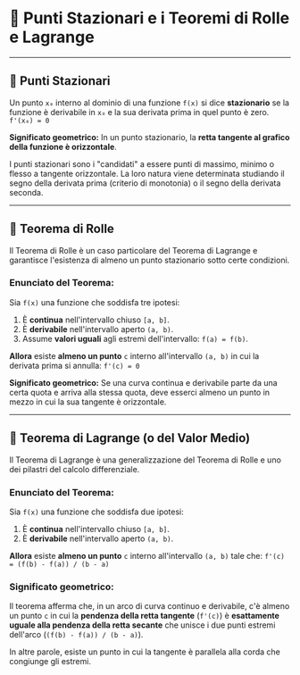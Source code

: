 # 🛑 Punti Stazionari e i Teoremi di Rolle e Lagrange

---

## 📍 Punti Stazionari

Un punto `x₀` interno al dominio di una funzione `f(x)` si dice **stazionario** se la funzione è derivabile in `x₀` e la sua derivata prima in quel punto è zero.
`f'(x₀) = 0`

**Significato geometrico:** In un punto stazionario, la **retta tangente al grafico della funzione è orizzontale**.

I punti stazionari sono i "candidati" a essere punti di massimo, minimo o flesso a tangente orizzontale. La loro natura viene determinata studiando il segno della derivata prima (criterio di monotonia) o il segno della derivata seconda.

---

## 📜 Teorema di Rolle

Il Teorema di Rolle è un caso particolare del Teorema di Lagrange e garantisce l'esistenza di almeno un punto stazionario sotto certe condizioni.

### Enunciato del Teorema:
Sia `f(x)` una funzione che soddisfa tre ipotesi:
1.  È **continua** nell'intervallo chiuso `[a, b]`.
2.  È **derivabile** nell'intervallo aperto `(a, b)`.
3.  Assume **valori uguali** agli estremi dell'intervallo: `f(a) = f(b)`.

**Allora** esiste **almeno un punto** `c` interno all'intervallo `(a, b)` in cui la derivata prima si annulla:
`f'(c) = 0`

**Significato geometrico:** Se una curva continua e derivabile parte da una certa quota e arriva alla stessa quota, deve esserci almeno un punto in mezzo in cui la sua tangente è orizzontale.

---

## 📜 Teorema di Lagrange (o del Valor Medio)

Il Teorema di Lagrange è una generalizzazione del Teorema di Rolle e uno dei pilastri del calcolo differenziale.

### Enunciato del Teorema:
Sia `f(x)` una funzione che soddisfa due ipotesi:
1.  È **continua** nell'intervallo chiuso `[a, b]`.
2.  È **derivabile** nell'intervallo aperto `(a, b)`.

**Allora** esiste **almeno un punto** `c` interno all'intervallo `(a, b)` tale che:
`f'(c) = (f(b) - f(a)) / (b - a)`

### Significato geometrico:
Il teorema afferma che, in un arco di curva continuo e derivabile, c'è almeno un punto `c` in cui la **pendenza della retta tangente** (`f'(c)`) è **esattamente uguale alla pendenza della retta secante** che unisce i due punti estremi dell'arco (`(f(b) - f(a)) / (b - a)`).

In altre parole, esiste un punto in cui la tangente è parallela alla corda che congiunge gli estremi.
